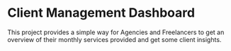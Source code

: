 # Client Management Dashboard

This project provides a simple way for Agencies and Freelancers to get an overview of their monthly services provided and get some client insights.
